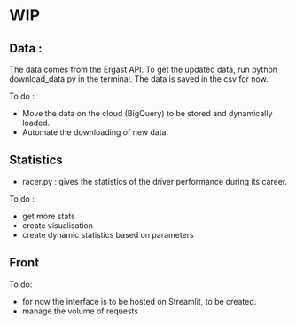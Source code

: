 # WIP

## Data :
The data comes from the Ergast API.
To get the updated data, run python download_data.py in the terminal.
The data is saved in the csv for now.

To do :
- Move the data on the cloud (BigQuery) to be stored and dynamically loaded.
- Automate the downloading of new data.


## Statistics
- racer.py : gives the statistics of the driver performance during its career.

To do :
- get more stats
- create visualisation
- create dynamic statistics based on parameters

## Front

To do:
- for now the interface is to be hosted on Streamlit, to be created.
- manage the volume of requests
